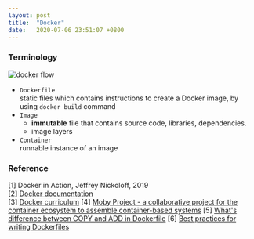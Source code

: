 ```yaml
---
layout: post
title:  "Docker"
date:   2020-07-06 23:51:07 +0800
---
```


### Terminology

![docker flow](https://jfrog--c.eu12.content.force.com/servlet/servlet.ImageServer?id=0151r000006uDeS&oid=00D20000000M3v0&lastMod=1584629589000)

- `Dockerfile` <br>
    static files which contains instructions to create a Docker image, by using `docker build` command
- `Image` <br>
  - <b> immutable</b> file that contains source code, libraries, dependencies.
  - image layers
- `Container`<br>
    runnable instance of an image

### Reference

[1] Docker in Action, Jeffrey Nickoloff, 2019 <br>
[2] [Docker documentation](https://docs.docker.com/) <br>
[3] [Docker curriculum](https://github.com/prakhar1989/docker-curriculum)
[4] [Moby Project - a collaborative project for the container ecosystem to assemble container-based systems](https://github.com/moby/moby/blob/master/image/spec/v1.md)
[5] [What's difference between COPY and ADD in Dockerfile](https://stackoverflow.com/questions/24958140/what-is-the-difference-between-the-copy-and-add-commands-in-a-dockerfile)
[6] [Best practices for writing Dockerfiles](https://docs.docker.com/develop/develop-images/dockerfile_best-practices/)
